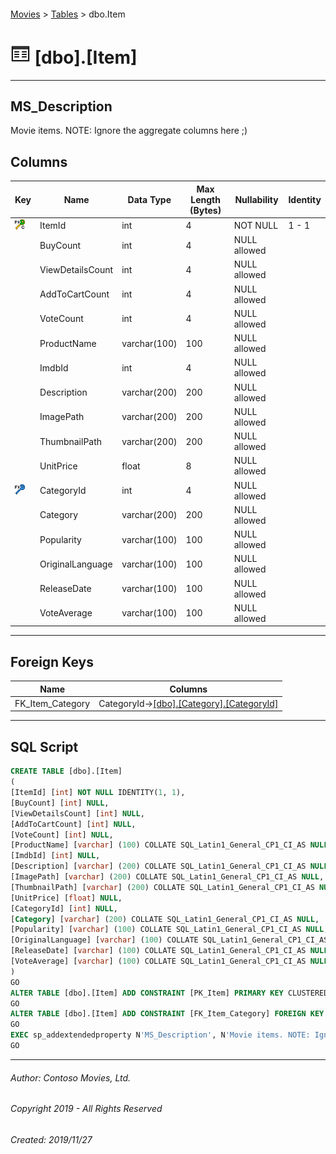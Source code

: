 #### 

[Movies](../index.md) > [Tables](Tables.md) > dbo.Item

# ![Tables](../../../Images/Table32.png) [dbo].[Item]

---

## <a name="#description"></a>MS_Description

Movie items. NOTE: Ignore the aggregate columns here ;)

## <a name="#columns"></a>Columns

| Key | Name | Data Type | Max Length (Bytes) | Nullability | Identity |
|---|---|---|---|---|---|
| [![Cluster Primary Key PK_Item: ItemId](../../../Images/pkcluster.png)](#indexes) | ItemId | int | 4 | NOT NULL | 1 - 1 |
|  | BuyCount | int | 4 | NULL allowed |  |
|  | ViewDetailsCount | int | 4 | NULL allowed |  |
|  | AddToCartCount | int | 4 | NULL allowed |  |
|  | VoteCount | int | 4 | NULL allowed |  |
|  | ProductName | varchar(100) | 100 | NULL allowed |  |
|  | ImdbId | int | 4 | NULL allowed |  |
|  | Description | varchar(200) | 200 | NULL allowed |  |
|  | ImagePath | varchar(200) | 200 | NULL allowed |  |
|  | ThumbnailPath | varchar(200) | 200 | NULL allowed |  |
|  | UnitPrice | float | 8 | NULL allowed |  |
| [![Foreign Keys FK_Item_Category: [dbo].[Category].CategoryId](../../../Images/fk.png)](#foreignkeys) | CategoryId | int | 4 | NULL allowed |  |
|  | Category | varchar(200) | 200 | NULL allowed |  |
|  | Popularity | varchar(100) | 100 | NULL allowed |  |
|  | OriginalLanguage | varchar(100) | 100 | NULL allowed |  |
|  | ReleaseDate | varchar(100) | 100 | NULL allowed |  |
|  | VoteAverage | varchar(100) | 100 | NULL allowed |  |


---

## <a name="#foreignkeys"></a>Foreign Keys

| Name | Columns |
|---|---|
| FK_Item_Category | CategoryId->[[dbo].[Category].[CategoryId]](Category.md) |


---

## <a name="#sqlscript"></a>SQL Script

```sql
CREATE TABLE [dbo].[Item]
(
[ItemId] [int] NOT NULL IDENTITY(1, 1),
[BuyCount] [int] NULL,
[ViewDetailsCount] [int] NULL,
[AddToCartCount] [int] NULL,
[VoteCount] [int] NULL,
[ProductName] [varchar] (100) COLLATE SQL_Latin1_General_CP1_CI_AS NULL,
[ImdbId] [int] NULL,
[Description] [varchar] (200) COLLATE SQL_Latin1_General_CP1_CI_AS NULL,
[ImagePath] [varchar] (200) COLLATE SQL_Latin1_General_CP1_CI_AS NULL,
[ThumbnailPath] [varchar] (200) COLLATE SQL_Latin1_General_CP1_CI_AS NULL,
[UnitPrice] [float] NULL,
[CategoryId] [int] NULL,
[Category] [varchar] (200) COLLATE SQL_Latin1_General_CP1_CI_AS NULL,
[Popularity] [varchar] (100) COLLATE SQL_Latin1_General_CP1_CI_AS NULL,
[OriginalLanguage] [varchar] (100) COLLATE SQL_Latin1_General_CP1_CI_AS NULL,
[ReleaseDate] [varchar] (100) COLLATE SQL_Latin1_General_CP1_CI_AS NULL,
[VoteAverage] [varchar] (100) COLLATE SQL_Latin1_General_CP1_CI_AS NULL
)
GO
ALTER TABLE [dbo].[Item] ADD CONSTRAINT [PK_Item] PRIMARY KEY CLUSTERED  ([ItemId])
GO
ALTER TABLE [dbo].[Item] ADD CONSTRAINT [FK_Item_Category] FOREIGN KEY ([CategoryId]) REFERENCES [dbo].[Category] ([CategoryId])
GO
EXEC sp_addextendedproperty N'MS_Description', N'Movie items. NOTE: Ignore the aggregate columns here ;)', 'SCHEMA', N'dbo', 'TABLE', N'Item', NULL, NULL
GO

```


---

###### Author:  Contoso Movies, Ltd.

###### Copyright 2019 - All Rights Reserved

###### Created: 2019/11/27

